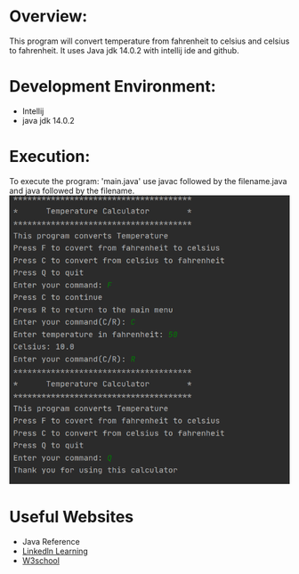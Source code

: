 # Overview:
This program will convert temperature from fahrenheit to celsius and celsius to fahrenheit. 
It uses Java jdk 14.0.2 with intellij ide and github.

# Development Environment:
* Intellij
* java jdk 14.0.2

# Execution:
To execute the program: 'main.java' use javac followed by the filename.java and 
java followed by the filename.
![Program screenshot showing the output.](Capture.PNG)

# Useful Websites
* Java Reference
* [Linkedln Learning](https://www.linkedin.com/learning/paths/become-a-java-programmer?u=2153100)
* [W3school](https://www.w3schools.com/java/default.asp)
